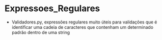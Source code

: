 # Expressoes_Regulares
 - Validadores.py, expressões regulares muito úteis para validações que é identificar uma cadeia de caracteres que contenham um determinado padrão dentro de uma string
